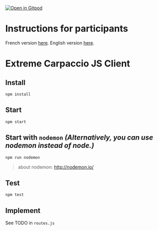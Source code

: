 
[![Open in Gitpod](https://gitpod.io/button/open-in-gitpod.svg)](https://gitpod.io/#https://github.com/MAX-Digital-Services-Lyon/Kata-XtremeCarpaccioJsClient)

# Instructions for participants

French version [here](./RULES_FR.md).
English version [here](./RULES_EN.md).

# Extreme Carpaccio JS Client

Install
-------

    npm install

Start
-----

    npm start

Start with ` nodemon `
_(Alternatively, you can use nodemon instead of node.)_
-----

    npm run nodemon
> about nodemon: http://nodemon.io/

Test
----

    npm test

Implement
----
See TODO in `routes.js`
